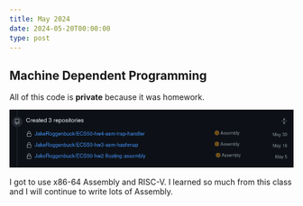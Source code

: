 ```yaml
---
title: May 2024
date: 2024-05-20T00:00:00
type: post
---
```


## Machine Dependent Programming

All of this code is **private** because it was homework.

![Assembly Homework](./../../images/may-code.png)

I got to use x86-64 Assembly and RISC-V. I learned so much from this class and I will continue to write lots of Assembly.
